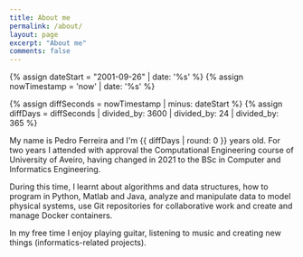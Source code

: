 ```yaml
---
title: About me
permalink: /about/
layout: page
excerpt: "About me"
comments: false
---
```

{% assign dateStart = "2001-09-26" | date: '%s' %}
{% assign nowTimestamp = 'now' | date: '%s' %}

{% assign diffSeconds = nowTimestamp | minus: dateStart %}
{% assign diffDays = diffSeconds | divided_by: 3600 | divided_by: 24 | divided_by: 365 %}

My name is Pedro Ferreira and I'm {{ diffDays | round: 0 }} years old. For two years I attended with approval the Computational Engineering course of University of Aveiro, having changed in 2021 to the BSc in Computer and Informatics Engineering.

During this time, I learnt about algorithms and data structures, how to program in Python, Matlab and Java, analyze and manipulate data to model physical systems, use Git repositories for collaborative work and create and manage Docker containers.

In my free time I enjoy playing guitar, listening to music and creating new things (informatics-related projects). 